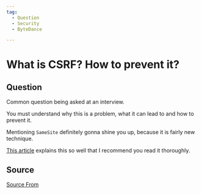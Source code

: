 ```yaml
---
tag:
  - Question
  - Security
  - ByteDance

---
```

  
# What is CSRF? How to prevent it?

## Question
Common question being asked at an interview.

You must understand why this is a problem, what it can lead to and how to prevent it.

Mentioning `SameSite` definitely gonna shine you up, because it is fairly new technique.

[This article](https://www.netsparker.com/blog/web-security/csrf-cross-site-request-forgery/) explains this so well that I recommend you read it thoroughly.




##  Source
[Source From](https://bigfrontend.dev/question/What-is-CSRF-How-to-prevent-it)

  